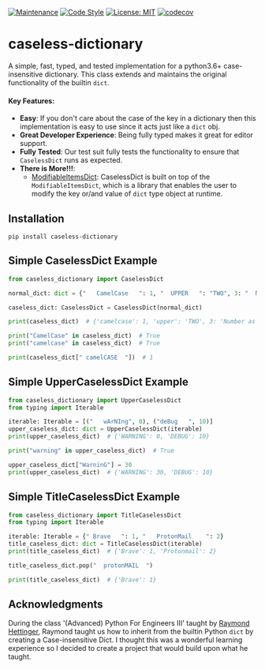 [![Maintenance](https://img.shields.io/badge/Maintained%3F-yes-green.svg)](https://GitHub.com/Naereen/StrapDown.js/graphs/commit-activity)
[![Code Style](https://img.shields.io/badge/code%20style-black-000000.svg)](https://github.com/ambv/black)
[![License: MIT](https://img.shields.io/badge/License-MIT-blueviolet.svg)](https://opensource.org/licenses/MIT)
[![codecov](https://codecov.io/gh/tybruno/caseless-dictionary/branch/main/graph/badge.svg?token=ZO94EJFI3G)](https://codecov.io/gh/tybruno/caseless-dictionary)

# caseless-dictionary

A simple, fast, typed, and tested implementation for a python3.6+ case-insensitive dictionary. This class extends and
maintains the original functionality of the builtin `dict`.

#### Key Features:

* **Easy**: If you don't care about the case of the key in a dictionary then this implementation is easy to use since it
  acts just like a `dict` obj.
* **Great Developer Experience**: Being fully typed makes it great for editor support.
* **Fully Tested**: Our test suit fully tests the functionality to ensure that `CaselessDict` runs as expected.
* **There is More!!!**:
    * [ModifiableItemsDict](https://github.com/tybruno/modifiable-items-dictionary): CaselessDict is built on top of
      the `ModifiableItemsDict`, which is a library that enables the user to modify the key or/and value of `dict` type
      object at runtime.

## Installation

`pip install caseless-dictionary`

## Simple CaselessDict Example

```python
from caseless_dictionary import CaselessDict

normal_dict: dict = {"   CamelCase   ": 1, "  UPPER   ": "TWO", 3: "  Number as Key  "}

caseless_dict: CaselessDict = CaselessDict(normal_dict)

print(caseless_dict)  # {'camelcase': 1, 'upper': 'TWO', 3: 'Number as Key'}

print("CamelCase" in caseless_dict)  # True
print("camelcase" in caseless_dict)  # True

print(caseless_dict[" camelCASE  "])  # 1
```

## Simple UpperCaselessDict Example

```python
from caseless_dictionary import UpperCaselessDict
from typing import Iterable

iterable: Iterable = [("   wArNIng", 0), ("deBug   ", 10)]
upper_caseless_dict: dict = UpperCaselessDict(iterable)
print(upper_caseless_dict)  # {'WARNING': 0, 'DEBUG': 10}

print("warning" in upper_caseless_dict)  # True

upper_caseless_dict["WarninG"] = 30
print(upper_caseless_dict)  # {'WARNING': 30, 'DEBUG': 10}
```

## Simple TitleCaselessDict Example

```python
from caseless_dictionary import TitleCaselessDict
from typing import Iterable

iterable: Iterable = {" Brave   ": 1, "   ProtonMail    ": 2}
title_caseless_dict: dict = TitleCaselessDict(iterable)
print(title_caseless_dict)  # {'Brave': 1, 'Protonmail': 2}

title_caseless_dict.pop("  protonMAIL  ")

print(title_caseless_dict)  # {'Brave': 1}
```

## Acknowledgments

During the class '(Advanced) Python For Engineers III' taught by [Raymond Hettinger](https://github.com/rhettinger),
Raymond taught us how to inherit from the builtin Python `dict` by creating a Case-insensitive Dict.
I thought this was a wonderful learning experience so I decided to create a project that would build upon what he
taught.